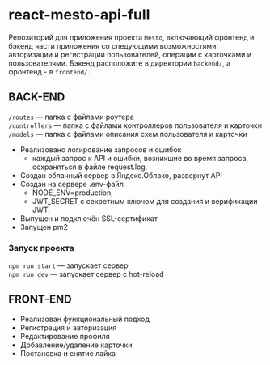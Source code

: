 # react-mesto-api-full
Репозиторий для приложения проекта `Mesto`, включающий фронтенд и бэкенд части приложения со следующими возможностями: авторизации и регистрации пользователей, операции с карточками и пользователями. Бэкенд расположите в директории `backend/`, а фронтенд - в `frontend/`. 
##  BACK-END
`/routes` — папка с файлами роутера  
`/controllers` — папка с файлами контроллеров пользователя и карточки   
`/models` — папка с файлами описания схем пользователя и карточки

* Реализовано логирование запросов и ошибок
    * каждый запрос к API и ошибки, возникшие во время запроса, сохраняться в файле request.log.
* Создан облачный сервер в Яндекс.Облако, развернут API
* Создан на сервере .env-файл
    * NODE_ENV=production,
    * JWT_SECRET с секретным ключом для создания и верификации JWT.
* Выпущен и подключён SSL-сертификат
* Запущен pm2
  
### Запуск проекта

`npm run start` — запускает сервер   
`npm run dev` — запускает сервер с hot-reload

##  FRONT-END

* Реализован функциональный подход
* Регистрация и авторизация
* Редактирование профиля
* Добавление/удаление карточки
* Постановка и снятие лайка


  
<!--- https://mesto-testo.nomoredomains.rocks

https://api.mesto-testo.nomoredomains.rocks

217.28.228.138 ---!>


